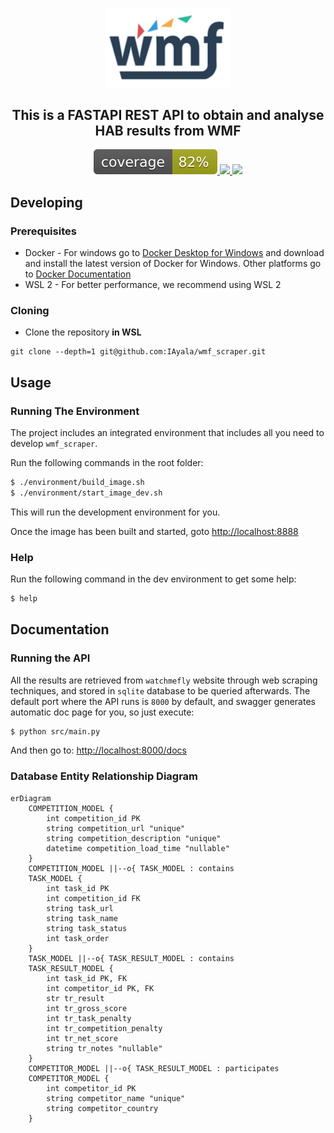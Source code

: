 <p align="center">
    <a href="#">
        <img src="https://github.com/IAyala/wmf_scraper/blob/master/assets/wmf.png" width="200" alt="Fenix"/>
    </a>
</p>

<h2 align="center" style="border-bottom: none;">This is a FASTAPI REST API to obtain and analyse HAB results from WMF</h2>

<p align="center">
    <a href="https://iayala.github.io/wmf_scraper/">
        <img src="https://github.com/IAyala/wmf_scraper/blob/master/coverage_badge/coverage.svg"/>
    </a>
    <a href="#">
        <img src="https://img.shields.io/badge/tests-25%20passed%2C%200%20failed-green"/>
    </a>
    <a href="https://github.com/IAyala/wmf_scraper/actions/workflows/publish_coverage.yml">
        <img src="https://github.com/IAyala/wmf_scraper/actions/workflows/publish_coverage.yml/badge.svg"/>
    </a>
</p>

## Developing
### Prerequisites

* Docker - For windows go to [Docker Desktop for Windows](https://docs.docker.com/docker-for-windows/install/) and download and install the latest version of Docker for Windows. Other platforms go to [Docker Documentation](https://docs.docker.com/)
* WSL 2 - For better performance, we recommend using WSL 2

### Cloning

* Clone the repository **in WSL**
```
git clone --depth=1 git@github.com:IAyala/wmf_scraper.git
```

Usage
-----

### Running The Environment

The project includes an integrated environment that includes all you need to develop `wmf_scraper`.

Run the following commands in the root folder:

```bash
$ ./environment/build_image.sh
$ ./environment/start_image_dev.sh
```

This will run the development environment for you.

Once the image has been built and started, goto [http://localhost:8888](http://localhost:8888)

### Help

Run the following command in the dev environment to get some help:

```bash
$ help
```

## Documentation

### Running the API

All the results are retrieved from `watchmefly` website through web scraping techniques, and stored in `sqlite` database to be queried afterwards. The default port where the API runs is `8000` by default, and swagger generates automatic doc page for you, so just execute:

```bash
$ python src/main.py
```

And then go to: [http://localhost:8000/docs](http://localhost:8000/docs)

### Database Entity Relationship Diagram

```mermaid
erDiagram
    COMPETITION_MODEL {
        int competition_id PK
        string competition_url "unique"
        string competition_description "unique"
        datetime competition_load_time "nullable"
    }
    COMPETITION_MODEL ||--o{ TASK_MODEL : contains
    TASK_MODEL {
        int task_id PK
        int competition_id FK
        string task_url
        string task_name
        string task_status
        int task_order
    }
    TASK_MODEL ||--o{ TASK_RESULT_MODEL : contains
    TASK_RESULT_MODEL {
        int task_id PK, FK
        int competitor_id PK, FK
        str tr_result
        int tr_gross_score
        int tr_task_penalty
        int tr_competition_penalty
        int tr_net_score
        string tr_notes "nullable"
    }
    COMPETITOR_MODEL ||--o{ TASK_RESULT_MODEL : participates
    COMPETITOR_MODEL {
        int competitor_id PK
        string competitor_name "unique"
        string competitor_country
    }
```
